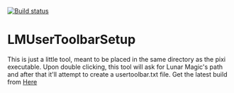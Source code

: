 [![Build status](https://ci.appveyor.com/api/projects/status/6r7jaicfsdh0d88q?svg=true)](https://ci.appveyor.com/project/Atari2/lmusertoolbarsetup)


# LMUserToolbarSetup

This is just a little tool, meant to be placed in the same directory as the pixi executable.
Upon double clicking, this tool will ask for Lunar Magic's path and after that it'll attempt to create a usertoolbar.txt file.
Get the latest build from [Here](https://www.atarismwc.com/usertoolbar/build/UserToolbarSetup/Release/UserToolbarSetup.exe)
